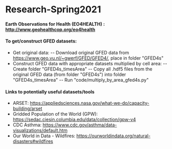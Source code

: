 # Research-Spring2021

  
#### Earth Observations for Health (EO4HEALTH) : http://www.geohealthcop.org/eo4health

#### To get/construct GFED datasets:
- Get original data:
-- Download original GFED data from https://www.geo.vu.nl/~gwerf/GFED/GFED4/, place in folder "GFED4s"
- Construct GFED data with appropriate datasets multiplied by cell area:
-- Create folder "GFED4s_timesArea"
-- Copy all .hdf5 files from the original GFED data (from folder "GFED4s") into folder "GFED4s_timesArea"
-- Run "code/multiply_by_area_gfed4s.py"

  
#### Links to potentially useful datasets/tools
- ARSET: https://appliedsciences.nasa.gov/what-we-do/capacity-building/arset
- Gridded Population of the World (GPW): https://sedac.ciesin.columbia.edu/data/collection/gpw-v4
- CDC Asthma: https://www.cdc.gov/asthma/data-visualizations/default.htm
- Our World in Data - Wildfires: https://ourworldindata.org/natural-disasters#wildfires

  
 
